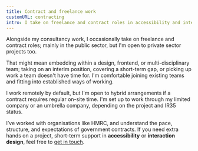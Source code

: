 ```yaml
---
title: Contract and freelance work
customURL: contracting
intro: I take on freelance and contract roles in accessibility and interaction design; mainly in the public sector, and happy to work inside IR35.
---
```


Alongside my consultancy work, I occasionally take on freelance and contract roles; mainly in the public sector, but I'm open to private sector projects too.

That might mean embedding within a design, frontend, or multi-disciplinary team; taking on an interim position, covering a short-term gap, or picking up work a team doesn't have time for. I'm comfortable joining existing teams and fitting into established ways of working.

I work remotely by default, but I'm open to hybrid arrangements if a contract requires regular on-site time. I'm set up to work through my limited company or an umbrella company, depending on the project and IR35 status.

I’ve worked with organisations like HMRC, and understand the pace, structure, and expectations of government contracts. If you need extra hands on a project, short-term support in **accessibility** or **interaction design**, feel free to [get in touch](/contact).

